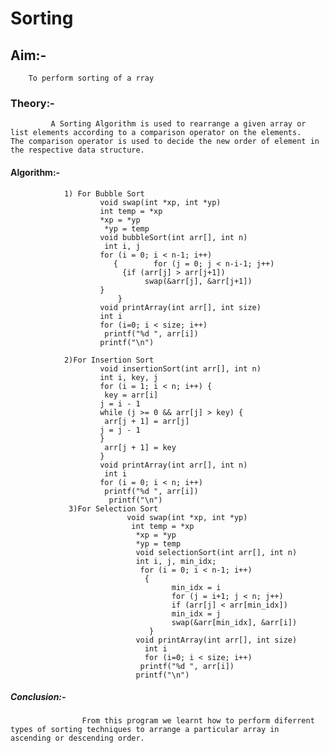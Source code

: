# Sorting
## Aim:-
        To perform sorting of a rray
### Theory:-
             A Sorting Algorithm is used to rearrange a given array or list elements according to a comparison operator on the elements.                The comparison operator is used to decide the new order of element in the respective data structure.
#### Algorithm:-
                1) For Bubble Sort
                        void swap(int *xp, int *yp) 
                        int temp = *xp 
                        *xp = *yp 
                         *yp = temp
                        void bubbleSort(int arr[], int n) 
                         int i, j
                        for (i = 0; i < n-1; i++)
                           {        for (j = 0; j < n-i-1; j++)
	                         {if (arr[j] > arr[j+1]) 
                                  swap(&arr[j], &arr[j+1])
		                }
                            }
                        void printArray(int arr[], int size) 
                        int i
                        for (i=0; i < size; i++) 
                         printf("%d ", arr[i])
                        printf("\n") 
                        
                2)For Insertion Sort
                        void insertionSort(int arr[], int n) 
                        int i, key, j
                        for (i = 1; i < n; i++) { 
                         key = arr[i]
                        j = i - 1
                        while (j >= 0 && arr[j] > key) { 
                         arr[j + 1] = arr[j] 
                        j = j - 1 
                        } 
                         arr[j + 1] = key 
                        }
                        void printArray(int arr[], int n) 
                         int i 
                        for (i = 0; i < n; i++) 
                         printf("%d ", arr[i]) 
                          printf("\n")
                 3)For Selection Sort
                              void swap(int *xp, int *yp) 
                               int temp = *xp
                                *xp = *yp 
                                *yp = temp 
                                void selectionSort(int arr[], int n) 
                                int i, j, min_idx; 
                                 for (i = 0; i < n-1; i++) 
                                  { 
                                        min_idx = i 
                                        for (j = i+1; j < n; j++) 
                                        if (arr[j] < arr[min_idx]) 
                                        min_idx = j 
                                        swap(&arr[min_idx], &arr[i]) 
                                   } 
                                void printArray(int arr[], int size) 
                                  int i
                                  for (i=0; i < size; i++) 
                                 printf("%d ", arr[i]) 
                                printf("\n") 
   ##### Conclusion:-
                    From this program we learnt how to perform diferrent types of sorting techniques to arrange a particular array in                           ascending or descending order.
